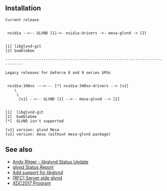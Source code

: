 Installation
------------

```
Current release


 nvidia -->-- GLVND [1]->- nvidia-drivers ->- mesa-glvnd -> [2]


[1] libglvnd-git
[2] bumblebee

------------------------------------------------------------------------------

Legacy releases for GeForce 8 and 9 series GPUs


 nvidia-340xx --->--- [*] nvidia-340xx-drivers --> [v2]
    \
     \
      [v1] -->-- GLVND [1] -->-- mesa-glvnd --> [2]


[1]  libglvnd-git
[2]  bumblebee
[*]  GLVND isn't supported

[v1] version: glvnd Mesa
[v2] version: mesa (without mesa-glvnd package)
```

See also
--------

* [Andy Ritger - libglvnd Status Update](https://www.youtube.com/watch?v=4PflCyiULO4&feature=youtu.be&t=10156)
* [glvnd Status Report](https://www.x.org/wiki/Events/XDC2016/Program/xdc-2016-glvnd-status.pdf)
* [Add support for libglvnd](https://bugs.freedesktop.org/show_bug.cgi?id=92877)
* [[RFC] Server side glvnd](https://lists.x.org/archives/xorg-devel/2017-July/054118.html)
* [XDC2017 Program](https://www.x.org/wiki/Events/XDC2017/Program/)